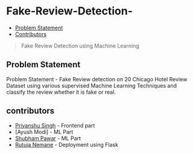 # Fake-Review-Detection-

- [Problem Statement](#problem-statement)
- [Contributors](#contributors)

> Fake Review Detection using Machine Learning

## Problem Statement 

Problem Statement - Fake Review detection on 20 Chicago Hotel Review Dataset using various supervised Machine Learning Techniques and classify the review whether it is fake or real.

## contributors

- [Priyanshu Singh](https://github.com/reveurguy) - Frontend part
- [Ayush Modi] - ML Part
- [Shubham Pawar](https://github.com/shubham5351) - ML Part
- [Rutuja Nemane](https://github.com/rutujanemane) - Deployment using Flask
